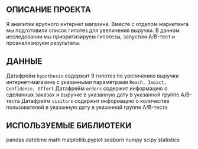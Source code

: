 ## ОПИСАНИЕ ПРОЕКТА

Я аналитик крупного интернет магазина. Вместе с отделом маркетинга мы подготовили список гипотез для увеличения выручки. В данном исследовании мы приоритизируем гипотезы, запустим A/B-тест и проанализируем результаты. 

## ДАННЫЕ

Датафрейм `hypothesis` содержит 9 гипотез по увеличению выручки интернет-магазина с указанными параметрами `Reach, Impact, Confidence, Effort`
Датафрейм `orders` содержит информацию о сделанных заказах и выручке в указанную дату в указанной группе A/B-теста
Датафрейм `visitors` содержит информацию о количестве пользователей в указанную дату в указанной группе A/B-теста




## ИСПОЛЬЗУЕМЫЕ БИБЛИОТЕКИ

pandas datetime math matplotlib.pyplot seaborn numpy scipy statistics
